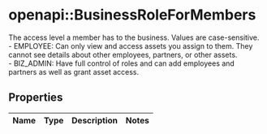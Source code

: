# openapi::BusinessRoleForMembers

The access level a member has to the business. Values are case-sensitive. <br> - EMPLOYEE: Can only view and access assets you assign to them. They cannot see details about other employees, partners, or other assets. <br> - BIZ_ADMIN: Have full control of roles and can add employees and partners as well as grant asset access.

## Properties
Name | Type | Description | Notes
------------ | ------------- | ------------- | -------------


